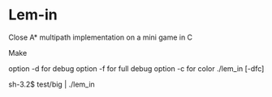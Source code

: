 # Lem-in
Close A* multipath implementation on a mini game in C

Make
  
option -d for debug
option -f for full debug
option -c for color
./lem_in [-dfc]

sh-3.2$ test/big | ./lem_in

  
